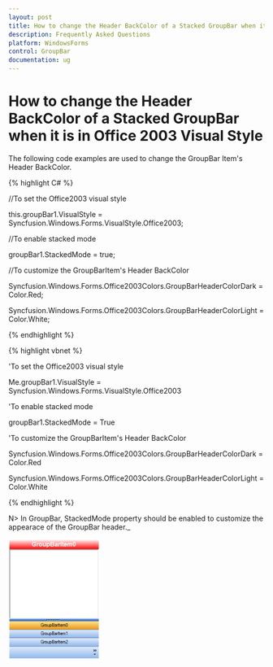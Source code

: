 ```yaml
---
layout: post
title: How to change the Header BackColor of a Stacked GroupBar when it is in Office 2003 Visual Style
description: Frequently Asked Questions
platform: WindowsForms
control: GroupBar
documentation: ug
---
```

# How to change the Header BackColor of a Stacked GroupBar when it is in Office 2003 Visual Style

The following code examples are used to change the GroupBar Item's Header BackColor.

{% highlight C# %} 

//To set the Office2003 visual style

this.groupBar1.VisualStyle = Syncfusion.Windows.Forms.VisualStyle.Office2003;

//To enable stacked mode

groupBar1.StackedMode = true;

//To customize the GroupBarItem's Header BackColor

Syncfusion.Windows.Forms.Office2003Colors.GroupBarHeaderColorDark = Color.Red;

Syncfusion.Windows.Forms.Office2003Colors.GroupBarHeaderColorLight = Color.White;

 {% endhighlight %}

{% highlight vbnet %} 

'To set the Office2003 visual style

Me.groupBar1.VisualStyle = Syncfusion.Windows.Forms.VisualStyle.Office2003

'To enable stacked mode

groupBar1.StackedMode = True

'To customize the GroupBarItem's Header BackColor

Syncfusion.Windows.Forms.Office2003Colors.GroupBarHeaderColorDark = Color.Red

Syncfusion.Windows.Forms.Office2003Colors.GroupBarHeaderColorLight = Color.White

{% endhighlight %}




N> In GroupBar, StackedMode property should be enabled to customize the appearace of the GroupBar header._

![](Overview_images/Overview_img47.png) 

